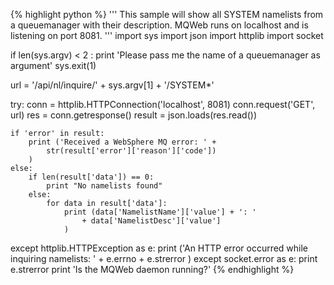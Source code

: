 {% highlight python %}
'''
 This sample will show all SYSTEM namelists from a queuemanager with
 their description. MQWeb runs on localhost and is listening on port 8081. 
'''
import sys
import json
import httplib
import socket

if len(sys.argv) < 2 :
	print 'Please pass me the name of a queuemanager as argument'
	sys.exit(1)

url = '/api/nl/inquire/' + sys.argv[1] + '/SYSTEM*'

try:
	conn = httplib.HTTPConnection('localhost', 8081)
	conn.request('GET', url)
	res = conn.getresponse()
	result = json.loads(res.read())

	if 'error' in result:
		print ('Received a WebSphere MQ error: ' +	
			str(result['error']['reason']['code'])
		)
	else:
		if len(result['data']) == 0:
			print "No namelists found"
		else:
			for data in result['data']:
				print (data['NamelistName']['value'] + ': ' 
					+ data['NamelistDesc']['value']
				)
except httplib.HTTPException as e:
	print ('An HTTP error occurred while inquiring namelists: ' +
		e.errno + e.strerror
	)
except socket.error as e:
	print e.strerror
	print 'Is the MQWeb daemon running?'
{% endhighlight %}
